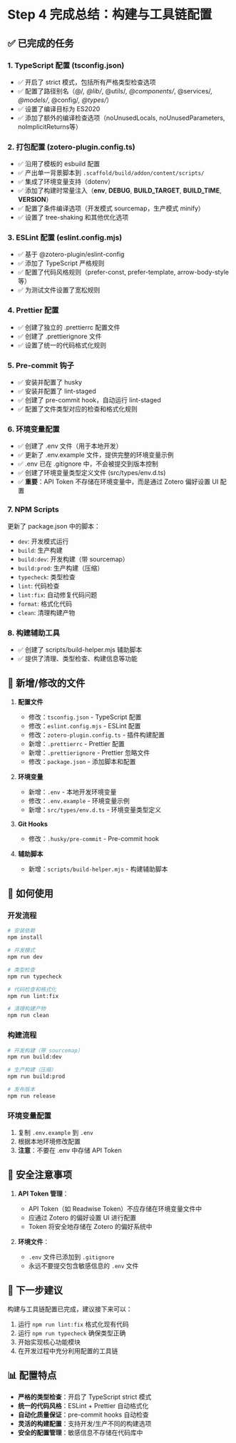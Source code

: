 # Step 4 完成总结：构建与工具链配置

## ✅ 已完成的任务

### 1. TypeScript 配置 (tsconfig.json)
- ✅ 开启了 strict 模式，包括所有严格类型检查选项
- ✅ 配置了路径别名（@/*, @lib/*, @utils/*, @components/*, @services/*, @models/*, @config/*, @types/*）
- ✅ 设置了编译目标为 ES2020
- ✅ 添加了额外的编译检查选项（noUnusedLocals, noUnusedParameters, noImplicitReturns等）

### 2. 打包配置 (zotero-plugin.config.ts)
- ✅ 沿用了模板的 esbuild 配置
- ✅ 产出单一背景脚本到 `.scaffold/build/addon/content/scripts/`
- ✅ 集成了环境变量支持（dotenv）
- ✅ 添加了构建时常量注入（__env__, __DEBUG__, __BUILD_TARGET__, __BUILD_TIME__, __VERSION__）
- ✅ 配置了条件编译选项（开发模式 sourcemap，生产模式 minify）
- ✅ 设置了 tree-shaking 和其他优化选项

### 3. ESLint 配置 (eslint.config.mjs)
- ✅ 基于 @zotero-plugin/eslint-config
- ✅ 添加了 TypeScript 严格规则
- ✅ 配置了代码风格规则（prefer-const, prefer-template, arrow-body-style等）
- ✅ 为测试文件设置了宽松规则

### 4. Prettier 配置
- ✅ 创建了独立的 .prettierrc 配置文件
- ✅ 创建了 .prettierignore 文件
- ✅ 设置了统一的代码格式化规则

### 5. Pre-commit 钩子
- ✅ 安装并配置了 husky
- ✅ 安装并配置了 lint-staged
- ✅ 创建了 pre-commit hook，自动运行 lint-staged
- ✅ 配置了文件类型对应的检查和格式化规则

### 6. 环境变量配置
- ✅ 创建了 .env 文件（用于本地开发）
- ✅ 更新了 .env.example 文件，提供完整的环境变量示例
- ✅ .env 已在 .gitignore 中，不会被提交到版本控制
- ✅ 创建了环境变量类型定义文件 (src/types/env.d.ts)
- ✅ **重要**：API Token 不存储在环境变量中，而是通过 Zotero 偏好设置 UI 配置

### 7. NPM Scripts
更新了 package.json 中的脚本：
- `dev`: 开发模式运行
- `build`: 生产构建
- `build:dev`: 开发构建（带 sourcemap）
- `build:prod`: 生产构建（压缩）
- `typecheck`: 类型检查
- `lint`: 代码检查
- `lint:fix`: 自动修复代码问题
- `format`: 格式化代码
- `clean`: 清理构建产物

### 8. 构建辅助工具
- ✅ 创建了 scripts/build-helper.mjs 辅助脚本
- ✅ 提供了清理、类型检查、构建信息等功能

## 📁 新增/修改的文件

1. **配置文件**
   - 修改：`tsconfig.json` - TypeScript 配置
   - 修改：`eslint.config.mjs` - ESLint 配置
   - 修改：`zotero-plugin.config.ts` - 插件构建配置
   - 新增：`.prettierrc` - Prettier 配置
   - 新增：`.prettierignore` - Prettier 忽略文件
   - 修改：`package.json` - 添加脚本和配置

2. **环境变量**
   - 新增：`.env` - 本地开发环境变量
   - 修改：`.env.example` - 环境变量示例
   - 新增：`src/types/env.d.ts` - 环境变量类型定义

3. **Git Hooks**
   - 修改：`.husky/pre-commit` - Pre-commit hook

4. **辅助脚本**
   - 新增：`scripts/build-helper.mjs` - 构建辅助脚本

## 🔧 如何使用

### 开发流程
```bash
# 安装依赖
npm install

# 开发模式
npm run dev

# 类型检查
npm run typecheck

# 代码检查和格式化
npm run lint:fix

# 清理构建产物
npm run clean
```

### 构建流程
```bash
# 开发构建（带 sourcemap）
npm run build:dev

# 生产构建（压缩）
npm run build:prod

# 发布版本
npm run release
```

### 环境变量配置
1. 复制 `.env.example` 到 `.env`
2. 根据本地环境修改配置
3. **注意**：不要在 .env 中存储 API Token

## 🔐 安全注意事项

1. **API Token 管理**：
   - API Token（如 Readwise Token）不应存储在环境变量文件中
   - 应通过 Zotero 的偏好设置 UI 进行配置
   - Token 将安全地存储在 Zotero 的偏好系统中

2. **环境文件**：
   - `.env` 文件已添加到 `.gitignore`
   - 永远不要提交包含敏感信息的 `.env` 文件

## 🎯 下一步建议

构建与工具链配置已完成，建议接下来可以：
1. 运行 `npm run lint:fix` 格式化现有代码
2. 运行 `npm run typecheck` 确保类型正确
3. 开始实现核心功能模块
4. 在开发过程中充分利用配置的工具链

## 📊 配置特点

- **严格的类型检查**：开启了 TypeScript strict 模式
- **统一的代码风格**：ESLint + Prettier 自动格式化
- **自动化质量保证**：pre-commit hooks 自动检查
- **灵活的构建配置**：支持开发/生产不同的构建选项
- **安全的配置管理**：敏感信息不存储在代码库中
